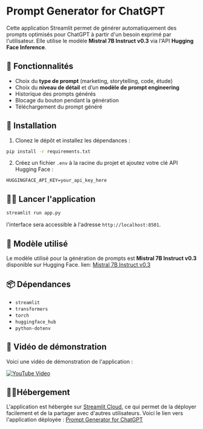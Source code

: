 # Prompt Generator for ChatGPT

Cette application Streamlit permet de générer automatiquement des prompts optimisés pour ChatGPT à partir d'un besoin exprimé par l'utilisateur. Elle utilise le modèle **Mistral 7B Instruct v0.3** via l'API **Hugging Face Inference**.

## 🧠 Fonctionnalités

- Choix du **type de prompt** (marketing, storytelling, code, étude)
- Choix du **niveau de détail** et d’un **modèle de prompt engineering**
- Historique des prompts générés
- Blocage du bouton pendant la génération
- Téléchargement du prompt généré

## 🚀 Installation

1. Clonez le dépôt et installez les dépendances :

```bash
pip install -r requirements.txt
```
2. Créez un fichier `.env` à la racine du projet et ajoutez votre clé API Hugging Face :

```
HUGGINGFACE_API_KEY=your_api_key_here
```

## 🏃‍♂️ Lancer l'application
```bash
streamlit run app.py
```
l'interface sera accessible à l'adresse `http://localhost:8501`.

## 🔗 Modèle utilisé
Le modèle utilisé pour la génération de prompts est **Mistral 7B Instruct v0.3** disponible sur Hugging Face. lien: [Mistral 7B Instruct v0.3](https://huggingface.co/mistralai/Mistral-7B-Instruct-v0.3)

## 📦 Dépendances
- `streamlit`
- `transformers`
- `torch`
- `huggingface_hub`
- `python-dotenv`

## 🎥 Vidéo de démonstration
Voici une vidéo de démonstration de l'application :

[![YouTube Video](https://img.youtube.com/vi/ERmzGlK7ze8/mqdefault.jpg)](https://youtu.be/ERmzGlK7ze8)

## 👨‍💻Hébergement
L'application est hébergée sur [Streamlit Cloud](https://share.streamlit.io/), ce qui permet de la déployer facilement et de la partager avec d'autres utilisateurs.
Voici le lien vers l'application déployée : [Prompt Generator for ChatGPT](https://promptgenerator-ai-celian-frasca.streamlit.app/)
